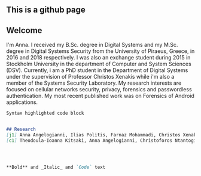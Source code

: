 ## This is a github page

## Welcome
I'm Anna. I received my B.Sc. degree in Digital Systems and my M.Sc. degree in Digital Systems Security from the University of Piraeus, Greece, in 2016 and 2018 respectively. I was also an exchange student during 2015 in Stockholm University in the department of Computer and System Sciences (DSV).  Currently, i am a PhD student in the Department of Digital Systems under the supervision of Professor Christos Xenakis while i'm also a member of the Systems Security Laboratory. My research interests are focused on cellular networks security, privacy, forensics and passwordless authentication. My most recent published work was on Forensics of Android applications.

```markdown
Syntax highlighted code block


## Research
[j1] Anna Angelogianni, Ilias Politis, Farnaz Mohammadi, Christos Xenakis: On Identifying Threats and Quantifying Cybersecurity Risks of Mnos Deploying Heterogeneous Rats. IEEE Access 8: 224677-224701 (2020), ```https://ieeexplore.ieee.org/abstract/document/9296264 ```
[c1] Theodoula-Ioanna Kitsaki, Anna Angelogianni, Christoforos Ntantogian, Christos Xenakis: A forensic investigation of Android mobile applications. PCI 2018: 58-63 ``` https://dl.acm.org/doi/abs/10.1145/3291533.3291573```




**Bold** and _Italic_ and `Code` text


